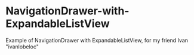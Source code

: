 # NavigationDrawer-with-ExpandableListView
Example of NavigationDrawer with ExpandableListView, for my friend Ivan "ivanlobeloc"
